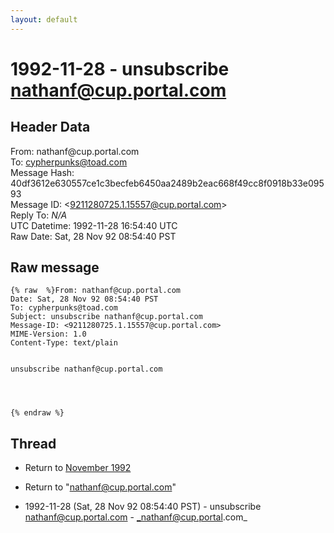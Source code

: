 ```yaml
---
layout: default
---
```


# 1992-11-28 - unsubscribe nathanf@cup.portal.com

## Header Data

From: nathanf<span>@</span>cup.portal.com<br>
To: cypherpunks@toad.com<br>
Message Hash: 40df3612e630557ce1c3becfeb6450aa2489b2eac668f49cc8f0918b33e09593<br>
Message ID: \<9211280725.1.15557@cup.portal.com\><br>
Reply To: _N/A_<br>
UTC Datetime: 1992-11-28 16:54:40 UTC<br>
Raw Date: Sat, 28 Nov 92 08:54:40 PST<br>

## Raw message

```
{% raw  %}From: nathanf@cup.portal.com
Date: Sat, 28 Nov 92 08:54:40 PST
To: cypherpunks@toad.com
Subject: unsubscribe nathanf@cup.portal.com
Message-ID: <9211280725.1.15557@cup.portal.com>
MIME-Version: 1.0
Content-Type: text/plain


unsubscribe nathanf@cup.portal.com




{% endraw %}
```

## Thread

+ Return to [November 1992](/archive/1992/11)

+ Return to "[nathanf<span>@</span>cup.portal.com](/author/nathanf_at_cup_portal_com)"

+ 1992-11-28 (Sat, 28 Nov 92 08:54:40 PST) - unsubscribe nathanf@cup.portal.com - _nathanf@cup.portal.com_

